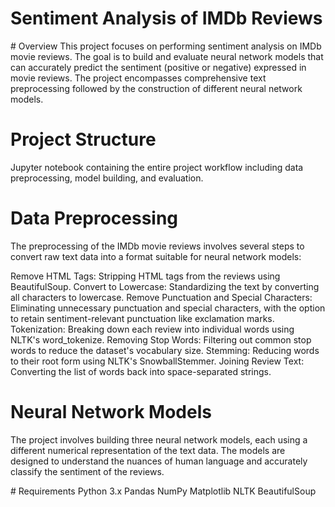 # Sentiment Analysis of IMDb Reviews
# Overview
This project focuses on performing sentiment analysis on IMDb movie reviews. The goal is to build and evaluate neural network models that can accurately predict the sentiment (positive or negative) expressed in movie reviews. The project encompasses comprehensive text preprocessing followed by the construction of different neural network models.

# Project Structure
Jupyter notebook containing the entire project workflow including data preprocessing, model building, and evaluation.

# Data Preprocessing
The preprocessing of the IMDb movie reviews involves several steps to convert raw text data into a format suitable for neural network models:

Remove HTML Tags: Stripping HTML tags from the reviews using BeautifulSoup.
Convert to Lowercase: Standardizing the text by converting all characters to lowercase.
Remove Punctuation and Special Characters: Eliminating unnecessary punctuation and special characters, with the option to retain sentiment-relevant punctuation like exclamation marks.
Tokenization: Breaking down each review into individual words using NLTK's word_tokenize.
Removing Stop Words: Filtering out common stop words to reduce the dataset's vocabulary size.
Stemming: Reducing words to their root form using NLTK's SnowballStemmer.
Joining Review Text: Converting the list of words back into space-separated strings.

# Neural Network Models
The project involves building three neural network models, each using a different numerical representation of the text data. The models are designed to understand the nuances of human language and accurately classify the sentiment of the reviews.

# Requirements
Python 3.x
Pandas
NumPy
Matplotlib
NLTK
BeautifulSoup
